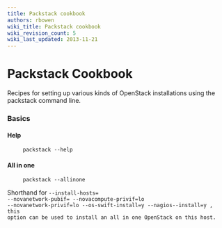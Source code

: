 ```yaml
---
title: Packstack cookbook
authors: rbowen
wiki_title: Packstack cookbook
wiki_revision_count: 5
wiki_last_updated: 2013-11-21
---
```


# Packstack Cookbook

Recipes for setting up various kinds of OpenStack installations using the packstack command line.

### Basics

#### Help

         packstack --help

#### All in one

         packstack --allinone

Shorthand for <code>--install-hosts=<local ipaddr> --novanetwork-pubif=<dev> --novacompute-privif=lo --novanetwork-privif=lo --os-swift-install=y --nagios--install=y , this option can be used to install an all in one OpenStack on this host.
